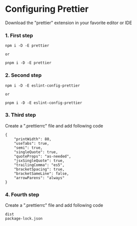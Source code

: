 # Configuring Prettier

Download the "prettier" extension in your favorite editor or IDE

### 1. First step

```
npm i -D -E prettier

or

pnpm i -D -E prettier

```

### 2. Second step

```
npm i -D -E eslint-config-prettier

or

pnpm i -D -E eslint-config-prettier
```

### 3. Third step

Create a ".prettierrc" file and add following code

```
{
	"printWidth": 80,
	"useTabs": true,
	"semi": true,
	"singleQuote": true,
	"quoteProps": "as-needed",
	"jsxSingleQuote": true,
	"trailingComma": "es5",
	"bracketSpacing": true,
	"bracketSameLine": false,
	"arrowParens": "always"
}
```

### 4. Fourth step

Create a ".prettierrc" file and add following code

```
dist
package-lock.json
```
